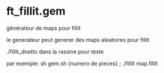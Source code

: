 # ft_fillit.gem
générateur de maps pour fillit

le generateur peut generer des maps aleatoires pour fillit

./fillit_dnetto dans la rassine pour teste

par exemple: sh gem.sh {numero de pieces} ; ./fillit map.fillit
